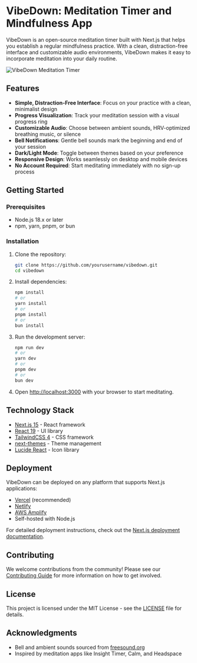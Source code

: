 # VibeDown: Meditation Timer and Mindfulness App

VibeDown is an open-source meditation timer built with Next.js that helps you establish a regular mindfulness practice. With a clean, distraction-free interface and customizable audio environments, VibeDown makes it easy to incorporate meditation into your daily routine.

![VibeDown Meditation Timer](public/og-image.png)

## Features

- **Simple, Distraction-Free Interface**: Focus on your practice with a clean, minimalist design
- **Progress Visualization**: Track your meditation session with a visual progress ring
- **Customizable Audio**: Choose between ambient sounds, HRV-optimized breathing music, or silence
- **Bell Notifications**: Gentle bell sounds mark the beginning and end of your session
- **Dark/Light Mode**: Toggle between themes based on your preference
- **Responsive Design**: Works seamlessly on desktop and mobile devices
- **No Account Required**: Start meditating immediately with no sign-up process

## Getting Started

### Prerequisites

- Node.js 18.x or later
- npm, yarn, pnpm, or bun

### Installation

1. Clone the repository:
   ```bash
   git clone https://github.com/yourusername/vibedown.git
   cd vibedown
   ```

2. Install dependencies:
   ```bash
   npm install
   # or
   yarn install
   # or
   pnpm install
   # or
   bun install
   ```

3. Run the development server:
   ```bash
   npm run dev
   # or
   yarn dev
   # or
   pnpm dev
   # or
   bun dev
   ```

4. Open [http://localhost:3000](http://localhost:3000) with your browser to start meditating.

## Technology Stack

- [Next.js 15](https://nextjs.org/) - React framework
- [React 19](https://react.dev/) - UI library
- [TailwindCSS 4](https://tailwindcss.com/) - CSS framework
- [next-themes](https://github.com/pacocoursey/next-themes) - Theme management
- [Lucide React](https://lucide.dev/) - Icon library

## Deployment

VibeDown can be deployed on any platform that supports Next.js applications:

- [Vercel](https://vercel.com/) (recommended)
- [Netlify](https://www.netlify.com/)
- [AWS Amplify](https://aws.amazon.com/amplify/)
- Self-hosted with Node.js

For detailed deployment instructions, check out the [Next.js deployment documentation](https://nextjs.org/docs/app/building-your-application/deploying).

## Contributing

We welcome contributions from the community! Please see our [Contributing Guide](CONTRIBUTING.md) for more information on how to get involved.

## License

This project is licensed under the MIT License - see the [LICENSE](LICENSE) file for details.

## Acknowledgments

- Bell and ambient sounds sourced from [freesound.org](https://freesound.org/)
- Inspired by meditation apps like Insight Timer, Calm, and Headspace
